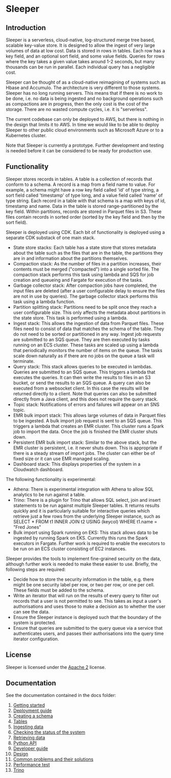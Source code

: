 Sleeper
=======

## Introduction

Sleeper is a serverless, cloud-native, log-structured merge tree based, scalable key-value store. It is designed to
allow the ingest of very large volumes of data at low cost. Data is stored in rows in tables. Each row has a key field,
and an optional sort field, and some value fields. Queries for rows where the key takes a given value takes around
1-2 seconds, but many thousands can be run in parallel. Each individual query has a negligible cost.

Sleeper can be thought of as a cloud-native reimagining of systems such as Hbase and Accumulo. The architecture is
very different to those systems. Sleeper has no long running servers. This means that if there is no work to be done,
i.e. no data is being ingested and no background operations such as compactions are in progress, then the only cost
is the cost of the storage. There are no wasted compute cycles, i.e. it is "serverless".

The current codebase can only be deployed to AWS, but there is nothing in the design that limits it to AWS. In time
we would like to be able to deploy Sleeper to other public cloud environments such as Microsoft Azure
or to a Kubernetes cluster.

Note that Sleeper is currently a prototype. Further development and testing is needed before it can be considered
to be ready for production use.


## Functionality

Sleeper stores records in tables. A table is a collection of records that conform to a schema. A record is a map
from a field name to value. For example, a schema might have a row key field called 'id' of type string, a sort
field called 'timestamp' of type long, and a value field called 'name' of type string. Each record in a table
with that schema is a map with keys of id, timestamp and name. Data in the table is stored range-partitioned by
the key field. Within partitions, records are stored in Parquet files in S3. These files contain records in sorted
order (sorted by the key field and then by the sort field).

Sleeper is deployed using CDK. Each bit of functionality is deployed using a separate CDK substack of one main
stack.

- State store stacks: Each table has a state store that stores metadata about the table such as the files that
are in the table, the partitions they are in and information about the partitions themselves.
- Compaction stack: As the number of files in a partition increases, their contents must be merged ("compacted")
into a single sorted file. The compaction stack performs this task using lambda and SQS for job creation and
queueing and Fargate for execution of the tasks.
- Garbage collector stack: After compaction jobs have completed, the input files are deleted (after a user
configurable delay to ensure the files are not in use by queries). The garbage collector stack performs this
task using a lambda function.
- Partition splitting stack: Partitions need to be split once they reach a user configurable size. This only
affects the metadata about partitions in the state store. This task is performed using a lambda.
- Ingest stack: This allows the ingestion of data from Parquet files. These files need to consist of data that
matches the schema of the table. They do not need to be sorted or partitioned in any way. Ingest job requests
are submitted to an SQS queue. They are then executed by tasks running on an ECS cluster. These tasks are scaled
up using a lambda that periodically monitors the number of items on the queue. The tasks scale down naturally
as if there are no jobs on the queue a task will terminate.
- Query stack: This stack allows queries to be executed in lambdas. Queries are submitted to an SQS queue. This
triggers a lambda that executes the queries. It can then write the results to files in an S3 bucket, or send the
results to an SQS queue. A query can also be executed from a websocket client. In this case the results will be
returned directly to a client. Note that queries can also be submitted directly from a Java client, and this does
not require the query stack.
- Topic stack: Notifications of errors and failures will appear on an SNS topic.
- EMR bulk import stack: This allows large volumes of data in Parquet files to be ingested. A bulk import job
request is sent to an SQS queue. This triggers a lambda that creates an EMR cluster. This cluster runs a Spark
job to import the data. Once the job is finished the EMR cluster shuts down.
- Persistent EMR bulk import stack: Similar to the above stack, but the EMR cluster is persistent, i.e. it never
shuts down. This is appropriate if there is a steady stream of import jobs. The cluster can either be of fixed
size or it can use EMR managed scaling.
- Dashboard stack: This displays properties of the system in a Cloudwatch dashboard.

The following functionality is experimental:

- Athena: There is experimental integration with Athena to allow SQL analytics to be run against a table.
- Trino: There is a plugin for Trino that allows SQL select, join and insert statements to be run against multiple
  Sleeper tables. It returns results quickly and it is particularly suitable for interactive queries which retrieve just a
  few rows from the underlying Sleeper instance, such as SELECT * FROM t1 INNER JOIN t2 USING (keycol) WHERE t1.name =
  "Fred Jones"
- Bulk import using Spark running on EKS: This stack allows data to be ingested by running Spark on EKS. Currently
this runs the Spark executors in Fargate. Further work is required to enable the executors to be run on an ECS cluster
consisting of EC2 instances.

Sleeper provides the tools to implement fine-grained security on the data, although further work is needed to make
these easier to use. Briefly, the following steps are required:

- Decide how to store the security information in the table, e.g. there might be one security label per row,
or two per row, or one per cell. These fields must be added to the schema.
- Write an iterator that will run on the results of every query to filter out records that a user is not permitted
to see. This takes as input a user's authorisations and uses those to make a decision as to whether the user can see
the data.
- Ensure the Sleeper instance is deployed such that the boundary of the system is protected.
- Ensure that queries are submitted to the query queue via a service that authenticates users, and passes their
authorisations into the query time iterator configuration.


## License

Sleeper is licensed under the [Apache 2](http://www.apache.org/licenses/LICENSE-2.0) license.


## Documentation

See the documentation contained in the docs folder:

1. [Getting started](docs/01-getting-started.md)
2. [Deployment guide](docs/02-deployment-guide.md)
3. [Creating a schema](docs/03-schema.md)
4. [Tables](docs/04-tables.md)
5. [Ingesting data](docs/05-ingest.md)
6. [Checking the status of the system](docs/06-status.md)
7. [Retrieving data](docs/07-data-retrieval.md)
8. [Python API](docs/08-python-api.md)
9. [Developer guide](docs/09-dev-guide.md)
10. [Design](docs/10-design.md)
11. [Common problems and their solutions](docs/11-common-problems-and-their-solutions.md)
12. [Performance test](docs/12-performance-test.md)
13. [Trino](docs/13-trino.md)
